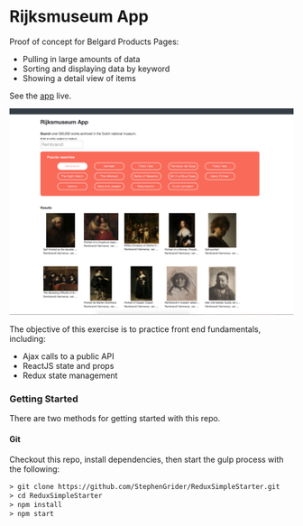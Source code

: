 # Rijksmuseum App

Proof of concept for Belgard Products Pages:

* Pulling in large amounts of data
* Sorting and displaying data by keyword
* Showing a detail view of items

See the [app](https://oldcastleapg.github.io/redux_museum/) live. 

![alt text](rijks_screenshot.png)

The objective of this exercise is to practice front end fundamentals, including:

* Ajax calls to a public API
* ReactJS state and props
* Redux state management

### Getting Started

There are two methods for getting started with this repo.

#### Git
Checkout this repo, install dependencies, then start the gulp process with the following:

```
> git clone https://github.com/StephenGrider/ReduxSimpleStarter.git
> cd ReduxSimpleStarter
> npm install
> npm start
```
